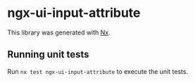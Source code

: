 # ngx-ui-input-attribute

This library was generated with [Nx](https://nx.dev).

## Running unit tests

Run `nx test ngx-ui-input-attribute` to execute the unit tests.
